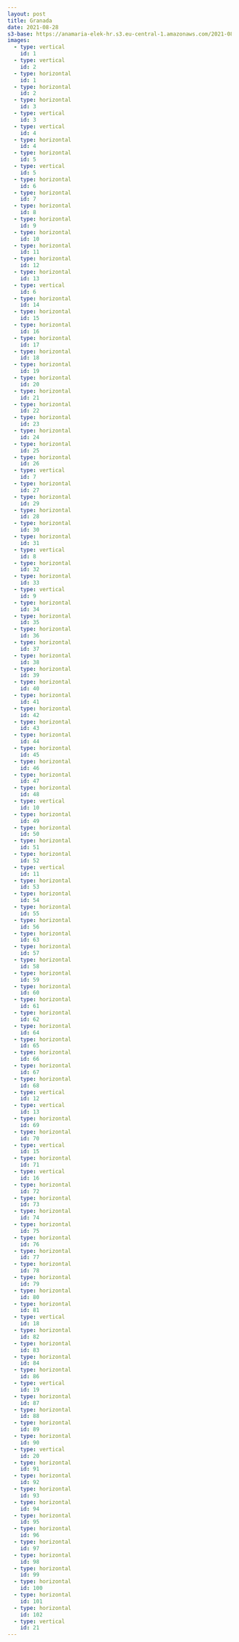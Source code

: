 ```yaml
---
layout: post
title: Granada
date: 2021-08-28
s3-base: https://anamaria-elek-hr.s3.eu-central-1.amazonaws.com/2021-08-28-granada
images:
  - type: vertical
    id: 1
  - type: vertical
    id: 2
  - type: horizontal
    id: 1
  - type: horizontal
    id: 2
  - type: horizontal
    id: 3
  - type: vertical
    id: 3
  - type: vertical
    id: 4
  - type: horizontal
    id: 4
  - type: horizontal
    id: 5
  - type: vertical
    id: 5
  - type: horizontal
    id: 6
  - type: horizontal
    id: 7
  - type: horizontal
    id: 8
  - type: horizontal
    id: 9
  - type: horizontal
    id: 10
  - type: horizontal
    id: 11
  - type: horizontal
    id: 12
  - type: horizontal
    id: 13
  - type: vertical
    id: 6
  - type: horizontal
    id: 14
  - type: horizontal
    id: 15
  - type: horizontal
    id: 16
  - type: horizontal
    id: 17
  - type: horizontal
    id: 18
  - type: horizontal
    id: 19
  - type: horizontal
    id: 20
  - type: horizontal
    id: 21
  - type: horizontal
    id: 22
  - type: horizontal
    id: 23
  - type: horizontal
    id: 24
  - type: horizontal
    id: 25
  - type: horizontal
    id: 26
  - type: vertical
    id: 7
  - type: horizontal
    id: 27
  - type: horizontal
    id: 29
  - type: horizontal
    id: 28
  - type: horizontal
    id: 30
  - type: horizontal
    id: 31
  - type: vertical
    id: 8
  - type: horizontal
    id: 32
  - type: horizontal
    id: 33
  - type: vertical
    id: 9
  - type: horizontal
    id: 34
  - type: horizontal
    id: 35
  - type: horizontal
    id: 36
  - type: horizontal
    id: 37
  - type: horizontal
    id: 38
  - type: horizontal
    id: 39
  - type: horizontal
    id: 40
  - type: horizontal
    id: 41
  - type: horizontal
    id: 42
  - type: horizontal
    id: 43
  - type: horizontal
    id: 44
  - type: horizontal
    id: 45
  - type: horizontal
    id: 46
  - type: horizontal
    id: 47
  - type: horizontal
    id: 48
  - type: vertical
    id: 10
  - type: horizontal
    id: 49
  - type: horizontal
    id: 50
  - type: horizontal
    id: 51
  - type: horizontal
    id: 52
  - type: vertical
    id: 11
  - type: horizontal
    id: 53
  - type: horizontal
    id: 54
  - type: horizontal
    id: 55
  - type: horizontal
    id: 56
  - type: horizontal
    id: 63
  - type: horizontal
    id: 57
  - type: horizontal
    id: 58
  - type: horizontal
    id: 59
  - type: horizontal
    id: 60
  - type: horizontal
    id: 61
  - type: horizontal
    id: 62
  - type: horizontal
    id: 64
  - type: horizontal
    id: 65
  - type: horizontal
    id: 66
  - type: horizontal
    id: 67
  - type: horizontal
    id: 68
  - type: vertical
    id: 12
  - type: vertical
    id: 13
  - type: horizontal
    id: 69
  - type: horizontal
    id: 70
  - type: vertical
    id: 15
  - type: horizontal
    id: 71
  - type: vertical
    id: 16
  - type: horizontal
    id: 72
  - type: horizontal
    id: 73
  - type: horizontal
    id: 74
  - type: horizontal
    id: 75
  - type: horizontal
    id: 76
  - type: horizontal
    id: 77
  - type: horizontal
    id: 78
  - type: horizontal
    id: 79
  - type: horizontal
    id: 80
  - type: horizontal
    id: 81
  - type: vertical
    id: 18
  - type: horizontal
    id: 82
  - type: horizontal
    id: 83
  - type: horizontal
    id: 84
  - type: horizontal
    id: 86
  - type: vertical
    id: 19
  - type: horizontal
    id: 87
  - type: horizontal
    id: 88
  - type: horizontal
    id: 89
  - type: horizontal
    id: 90
  - type: vertical
    id: 20
  - type: horizontal
    id: 91
  - type: horizontal
    id: 92
  - type: horizontal
    id: 93
  - type: horizontal
    id: 94
  - type: horizontal
    id: 95
  - type: horizontal
    id: 96
  - type: horizontal
    id: 97
  - type: horizontal
    id: 98
  - type: horizontal
    id: 99
  - type: horizontal
    id: 100
  - type: horizontal
    id: 101
  - type: horizontal
    id: 102
  - type: vertical
    id: 21
---
```



